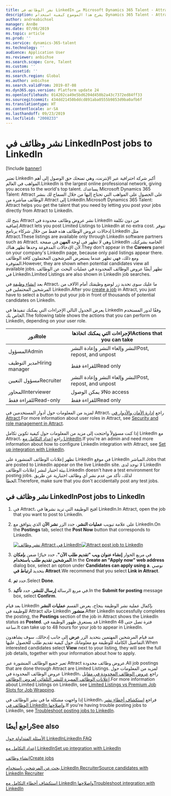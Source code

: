 ```yaml
---
title: نشر الوظائف في LinkedIn من Microsoft Dynamics 365 Talent - Attract
description: يشرح هذا الموضوع كيفية استخدام Dynamics 365 Talent - Attract لنشر الوظائف في LinkedIn.
author: andreabichsel
manager: AnnBe
ms.date: 07/08/2019
ms.topic: article
ms.prod: ''
ms.service: dynamics-365-talent
ms.technology: ''
audience: Application User
ms.reviewer: anbichse
ms.search.scope: Core, Talent
ms.custom: ''
ms.assetid: ''
ms.search.region: Global
ms.author: anbichse
ms.search.validFrom: 2019-07-08
ms.dyn365.ops.version: Platform update 24
ms.openlocfilehash: 014202ca49e5bd6204d450b2a43c7372ed84ff33
ms.sourcegitcommit: 434dd21450bddcd891aba0555b9853d9ba0afb6f
ms.translationtype: HT
ms.contentlocale: ar-SA
ms.lasthandoff: 09/23/2019
ms.locfileid: "2008233"
---
```

# <a name="post-jobs-to-linkedin"></a><span data-ttu-id="3100d-103">نشر وظائف في LinkedIn</span><span class="sxs-lookup"><span data-stu-id="3100d-103">Post jobs to LinkedIn</span></span>

[!include [banner](../includes/banner.md)]

<span data-ttu-id="3100d-104">تعتبر LinkedIn أكبر شركة احترافية عبر الإنترنت، وهي تمنحك حق الوصول إلى أهم المواهب في العالم.‬</span><span class="sxs-lookup"><span data-stu-id="3100d-104">LinkedIn is the largest online professional network, giving you access to the world's top talent.</span></span> <span data-ttu-id="3100d-105">يساعدك Microsoft Dynamics 365 Talent: Attract على الحصول على المواهب التي تحتاج إليها من خلال السماح لك بنشر الوظائف مباشرة من Attract إلى LinkedIn.</span><span class="sxs-lookup"><span data-stu-id="3100d-105">Microsoft Dynamics 365 Talent: Attract helps you get the talent that you need by letting you post your jobs directly from Attract to LinkedIn.</span></span>

<span data-ttu-id="3100d-106">يتيح لك Attract نشر عروض وظائف محدودة في LinkedIn من دون تكلفة إضافية.</span><span class="sxs-lookup"><span data-stu-id="3100d-106">Attract lets you post Limited Listings to LinkedIn at no extra cost.</span></span> <span data-ttu-id="3100d-107">تتوفر إدخالات عروض الوظائف هذه فقط من خلال شركاء برنامج LinkedIn مثل Attract.</span><span class="sxs-lookup"><span data-stu-id="3100d-107">These listings are available only through LinkedIn software partners such as Attract.</span></span> <span data-ttu-id="3100d-108">وهي لا تظهر في لوحة **المهن** في صفحة LinkedIn الخاصة بشركتك، لأن الإدخالات المدفوعة وحدها تظهر هناك.</span><span class="sxs-lookup"><span data-stu-id="3100d-108">They don't appear in the **Careers** panel on your company's LinkedIn page, because only paid listings appear there.</span></span> <span data-ttu-id="3100d-109">ومع ذلك، فهي تظهر عندما يستعرض المرشحون المحتملون كافة الوظائف المتوفرة.</span><span class="sxs-lookup"><span data-stu-id="3100d-109">However, they are shown when potential candidates view all available jobs.</span></span> <span data-ttu-id="3100d-110">تظهر أيضًا عروض الوظائف المحدودة في عمليات البحث عن الوظائف في LinkedIn.</span><span class="sxs-lookup"><span data-stu-id="3100d-110">Limited Listings are also shown in LinkedIn job searches.</span></span>

<span data-ttu-id="3100d-111">بعد [إنشاء وظيفة](./creating-jobs-attract.md) في Attract، ما عليك سوى تحديد زر لوضع وظيفتك أمام الآلاف من المرشحين المحتملين في LinkedIn.</span><span class="sxs-lookup"><span data-stu-id="3100d-111">After you [create a job](./creating-jobs-attract.md) in Attract, you just have to select a button to put your job in front of thousands of potential candidates on LinkedIn.</span></span>

<span data-ttu-id="3100d-112">يعرض الجدول التالي الإجراءات التي يمكنك تنفيذها في LinkedIn وفقًا لدور المستخدم الخاص بك.</span><span class="sxs-lookup"><span data-stu-id="3100d-112">The following table shows the actions that you can perform on LinkedIn, depending on your user role.</span></span>

| <span data-ttu-id="3100d-113">دور</span><span class="sxs-lookup"><span data-stu-id="3100d-113">Role</span></span> | <span data-ttu-id="3100d-114">الإجراءات التي يمكنك اتخاذها</span><span class="sxs-lookup"><span data-stu-id="3100d-114">Actions that you can take</span></span> |
|---|---|
| <span data-ttu-id="3100d-115">المسؤول</span><span class="sxs-lookup"><span data-stu-id="3100d-115">Admin</span></span> | <span data-ttu-id="3100d-116">النشر وإلغاء النشر وإعادة النشر</span><span class="sxs-lookup"><span data-stu-id="3100d-116">Post, repost, and unpost</span></span> |
| <span data-ttu-id="3100d-117">مدير التوظيف</span><span class="sxs-lookup"><span data-stu-id="3100d-117">Hiring manager</span></span> | <span data-ttu-id="3100d-118">للقراءة فقط</span><span class="sxs-lookup"><span data-stu-id="3100d-118">Read only</span></span> |
| <span data-ttu-id="3100d-119">مسؤول التعيين</span><span class="sxs-lookup"><span data-stu-id="3100d-119">Recruiter</span></span> | <span data-ttu-id="3100d-120">النشر وإلغاء النشر وإعادة النشر</span><span class="sxs-lookup"><span data-stu-id="3100d-120">Post, repost, and unpost</span></span> |
| <span data-ttu-id="3100d-121">المحاور</span><span class="sxs-lookup"><span data-stu-id="3100d-121">Interviewer</span></span> | <span data-ttu-id="3100d-122">لا يمكن الوصول</span><span class="sxs-lookup"><span data-stu-id="3100d-122">No access</span></span> |
| <span data-ttu-id="3100d-123">للقراءة فقط</span><span class="sxs-lookup"><span data-stu-id="3100d-123">Read-only</span></span> | <span data-ttu-id="3100d-124">للقراءة فقط</span><span class="sxs-lookup"><span data-stu-id="3100d-124">Read only</span></span> |

<span data-ttu-id="3100d-125">لمزيد من المعلومات حول أدوار المستخدمين في Attract، راجع [إدارة الأمان والأدوار في Attract‬](./security-attract.md).</span><span class="sxs-lookup"><span data-stu-id="3100d-125">For more information about user roles in Attract, see [Security and role management in Attract](./security-attract.md).</span></span>

<span data-ttu-id="3100d-126">إذا كنت مسؤولاً واحتجت إلى مزيد من المعلومات حول كيفية تكوين تكامل LinkedIn مع Attract، راجع [إعداد التكامل مع LinkedIn](./attract-admin-linkedin.md).</span><span class="sxs-lookup"><span data-stu-id="3100d-126">If you're an admin and need more information about how to configure LinkedIn integration with Attract, see [Set up integration with LinkedIn](./attract-admin-linkedin.md).</span></span>

<span data-ttu-id="3100d-127">تظهر إعلانات الوظائف المنشورة على LinkedIn في موقع LinkedIn المباشر.</span><span class="sxs-lookup"><span data-stu-id="3100d-127">Jobs that are posted to LinkedIn appear on the live LinkedIn site.</span></span> <span data-ttu-id="3100d-128">لا توجد لدى LinkedIn بيئة اختبار لنشر إعلانات الوظائف.</span><span class="sxs-lookup"><span data-stu-id="3100d-128">LinkedIn doesn't have a test environment for posting jobs.</span></span> <span data-ttu-id="3100d-129">لذلك، تأكد من عدم نشر أي وظائف اختبارية عن طريق الخطأ.</span><span class="sxs-lookup"><span data-stu-id="3100d-129">Therefore, make sure that you don't accidentally post any test jobs.</span></span>

## <a name="post-jobs-to-linkedin"></a><span data-ttu-id="3100d-130">نشر وظائف في LinkedIn</span><span class="sxs-lookup"><span data-stu-id="3100d-130">Post jobs to LinkedIn</span></span>

1. <span data-ttu-id="3100d-131">في Attract، افتح الوظيفة التي تريد نشرها في LinkedIn.</span><span class="sxs-lookup"><span data-stu-id="3100d-131">In Attract, open the job that you want to post to LinkedIn.</span></span>
2. <span data-ttu-id="3100d-132">على علامة تبويب **عمليات النشر**، حدد الزر **نشر الآن** الذي يتوافق مع LinkedIn.</span><span class="sxs-lookup"><span data-stu-id="3100d-132">On the **Postings** tab, select the **Post Now** button that corresponds to LinkedIn.</span></span>

    <span data-ttu-id="3100d-133">[![نشر وظائف Attract في LinkedIn‎](./media/attract-post-job-to-linkedin.png)](./media/attract-post-job-to-linkedin.png)</span><span class="sxs-lookup"><span data-stu-id="3100d-133">[![Attract post job to LinkedIn](./media/attract-post-job-to-linkedin.png)](./media/attract-post-job-to-linkedin.png)</span></span>

3. <span data-ttu-id="3100d-134">في مربع الحوار **إنشاء عنوان ويب "تقديم طلب الآن"**، حدد خيارًا ضمن **بإمكان المرشحين تقديم طلب باستخدام**.</span><span class="sxs-lookup"><span data-stu-id="3100d-134">In the **Create an "Apply now" web address** dialog box, select an option under **Candidates can apply using a**.</span></span> <span data-ttu-id="3100d-135">نوصي بتحديد **ارتباط في Attract‎**.</span><span class="sxs-lookup"><span data-stu-id="3100d-135">We recommend that you select **Link in Attract**.</span></span>
4. <span data-ttu-id="3100d-136">حدد **تم**.</span><span class="sxs-lookup"><span data-stu-id="3100d-136">Select **Done**.</span></span>
5. <span data-ttu-id="3100d-137">في مربع الرسالة **إرسال للنشر**، حدد **تأكيد**.</span><span class="sxs-lookup"><span data-stu-id="3100d-137">In the **Submit for posting** message box, select **Confirm**.</span></span>

<span data-ttu-id="3100d-138">بعد قيام LinkedIn بإكمال عملية نشر الوظيفة بنجاح، يعرض القسم **عمليات النشر** للوظيفة في Attract حالة LinkedIn **منشور**.</span><span class="sxs-lookup"><span data-stu-id="3100d-138">After LinkedIn successfully completes the posting, the **Postings** section of the job in Attract shows the LinkedIn status as **Posted**.</span></span> <span data-ttu-id="3100d-139">قد يستغرق ظهور الوظيفة في LinkedIn فترة تصل حتى 48 ساعة.</span><span class="sxs-lookup"><span data-stu-id="3100d-139">It can take up to 48 hours for your job to appear in LinkedIn.</span></span>

<span data-ttu-id="3100d-140">عند قيام المرشحين المهتمين بتحديد الزر **عرض** إلى جانب إدخالك، سوف يشاهدون التفاصيل الكاملة للوظيفة مع معلوماتك حول كيفية تقديم طلب للحصول عليها.</span><span class="sxs-lookup"><span data-stu-id="3100d-140">When interested candidates select **View** next to your listing, they will see the full job details, together with your information about how to apply.</span></span>

<span data-ttu-id="3100d-141">تعبر جميع الوظائف المنشورة عبر Attract عروض وظائف محدودة.</span><span class="sxs-lookup"><span data-stu-id="3100d-141">All job postings that are done through Attract are Limited Listings.</span></span> <span data-ttu-id="3100d-142">لمزيد من المعلومات حول عروض الوظائف المحدودة في LinkedIn، راجع [عروض الوظائف المحدودة في مقابل إعلانات الوظائف المميزة للنشر التلقائي لعروض الوظائف](https://www.linkedin.com/help/recruiter/answer/79049).</span><span class="sxs-lookup"><span data-stu-id="3100d-142">For more information about Limited Listings on LinkedIn, see [Limited Listings vs Premium Job Slots for Job Wrapping](https://www.linkedin.com/help/recruiter/answer/79049).</span></span>

<span data-ttu-id="3100d-143">إذا واجهت مشكلة ما في نشر الوظائف في LinkedIn، فراجع [استكشاف أخطاء نشر الوظائف في LinkedIn‏‎‏‎ وإصلاحها](./attract-troubleshoot-linkedin.md).</span><span class="sxs-lookup"><span data-stu-id="3100d-143">If you're having trouble posting jobs to LinkedIn, see [Troubleshoot posting jobs to LinkedIn](./attract-troubleshoot-linkedin.md).</span></span>

## <a name="see-also"></a><span data-ttu-id="3100d-144">راجع أيضًا</span><span class="sxs-lookup"><span data-stu-id="3100d-144">See also</span></span>

[<span data-ttu-id="3100d-145">الأسئلة المتداولة حول LinkedIn</span><span class="sxs-lookup"><span data-stu-id="3100d-145">LinkedIn FAQ</span></span>](./attract-linkedin-faq.md)

[<span data-ttu-id="3100d-146">إعداد التكامل مع LinkedIn</span><span class="sxs-lookup"><span data-stu-id="3100d-146">Set up integration with LinkedIn</span></span>](./attract-admin-linkedin.md)

[<span data-ttu-id="3100d-147">إنشاء وظائف</span><span class="sxs-lookup"><span data-stu-id="3100d-147">Create jobs</span></span>](./creating-jobs-attract.md)

[<span data-ttu-id="3100d-148">بحث عن المرشحين باستخدام LinkedIn Recruiter</span><span class="sxs-lookup"><span data-stu-id="3100d-148">Source candidates with LinkedIn Recruiter</span></span>](./attract-linkedin-recruiter.md)

[<span data-ttu-id="3100d-149">استكشاف أخطاء التكامل مع LinkedIn وإصلاحها</span><span class="sxs-lookup"><span data-stu-id="3100d-149">Troubleshoot integration with LinkedIn</span></span>](./attract-troubleshoot-linkedin.md)
